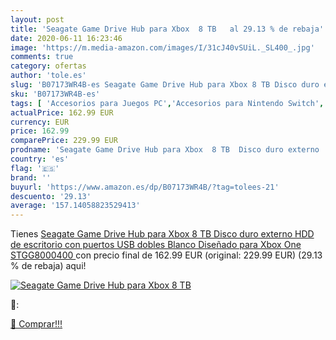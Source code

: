 ```yaml
---
layout: post
title: 'Seagate Game Drive Hub para Xbox  8 TB   al 29.13 % de rebaja'
date: 2020-06-11 16:23:46
image: 'https://m.media-amazon.com/images/I/31cJ40vSUiL._SL400_.jpg'
comments: true
category: ofertas
author: 'tole.es'
slug: 'B07173WR4B-es Seagate Game Drive Hub para Xbox 8 TB Disco duro externo...'
sku: 'B07173WR4B-es'
tags: [ 'Accesorios para Juegos PC','Accesorios para Nintendo Switch','Accesorios para PlayStation 4','Almacenamiento de datos','Almacenamiento de datos externo','Discos duros externos','Electrónica','Hardware y juegos para Nintendo Switch','Hardware y juegos para PlayStation 4','Informática','Juegos y Accesorios para PC','Memoria para Nintendo Switch','Tarjetas de memoria','Tarjetas microSD','Videojuegos','Volantes para PC','xbox', ]
actualPrice: 162.99 EUR
currency: EUR
price: 162.99
comparePrice: 229.99 EUR
prodname: 'Seagate Game Drive Hub para Xbox  8 TB  Disco duro externo  HDD de escritorio con puertos USB dobles  Blanco  Diseñado para Xbox One  STGG8000400 '
country: 'es'
flag: '🇪🇸'
brand: ''
buyurl: 'https://www.amazon.es/dp/B07173WR4B/?tag=tolees-21'
descuento: '29.13'
average: '157.14058823529413'
---
```


Tienes [Seagate Game Drive Hub para Xbox  8 TB  Disco duro externo  HDD de escritorio con puertos USB dobles  Blanco  Diseñado para Xbox One  STGG8000400 ](https://www.amazon.es/dp/B07173WR4B/?tag=tolees-21) con precio final de  162.99 EUR (original: 229.99 EUR) (29.13 %  de rebaja) aqui!

[![Seagate Game Drive Hub para Xbox  8 TB  ](https://m.media-amazon.com/images/I/31cJ40vSUiL._SL400_.jpg)](https://www.amazon.es/dp/B07173WR4B/?tag=tolees-21)

🔎:


[🛒 Comprar!!!](https://www.amazon.es/dp/B07173WR4B/?tag=tolees-21)

